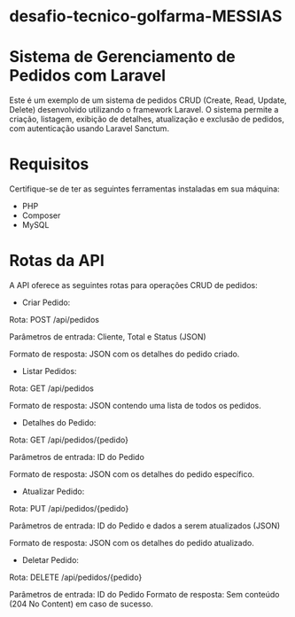 # desafio-tecnico-golfarma-MESSIAS

# Sistema de Gerenciamento de Pedidos com Laravel

Este é um exemplo de um sistema de pedidos CRUD (Create, Read, Update, Delete) desenvolvido utilizando o framework Laravel. 
O sistema permite a criação, listagem, exibição de detalhes, atualização e exclusão de pedidos, com autenticação usando Laravel Sanctum.

# Requisitos
Certifique-se de ter as seguintes ferramentas instaladas em sua máquina:

- PHP
- Composer
- MySQL

# Rotas da API
  
A API oferece as seguintes rotas para operações CRUD de pedidos:

- Criar Pedido:

Rota: POST /api/pedidos

Parâmetros de entrada: Cliente, Total e Status (JSON)

Formato de resposta: JSON com os detalhes do pedido criado.


- Listar Pedidos:
  
Rota: GET /api/pedidos

Formato de resposta: JSON contendo uma lista de todos os pedidos.


- Detalhes do Pedido:

Rota: GET /api/pedidos/{pedido}

Parâmetros de entrada: ID do Pedido

Formato de resposta: JSON com os detalhes do pedido específico.


- Atualizar Pedido:

Rota: PUT /api/pedidos/{pedido}

Parâmetros de entrada: ID do Pedido e dados a serem atualizados (JSON)

Formato de resposta: JSON com os detalhes do pedido atualizado.


- Deletar Pedido:

Rota: DELETE /api/pedidos/{pedido}

Parâmetros de entrada: ID do Pedido
Formato de resposta: Sem conteúdo (204 No Content) em caso de sucesso.
